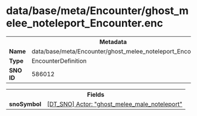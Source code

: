 <h1>data/base/meta/Encounter/ghost_melee_noteleport_Encounter.enc</h1><table><tr><th colspan="100%">Metadata</th></tr><tr><td><b>Name</b></td><td>data/base/meta/Encounter/ghost_melee_noteleport_Encounter.enc</td></tr><tr><td><b>Type</b></td><td>EncounterDefinition</td></tr><tr><td><b>SNO ID</b></td><td>586012</td></tr></table>

<table><tr><th colspan="100%">Fields</th></tr><tr><td><b>snoSymbol</b></td><td><a href="..\Actor\ghost_melee_male_noteleport.acr">[DT_SNO] Actor: "ghost_melee_male_noteleport"</a></td></tr></table>

